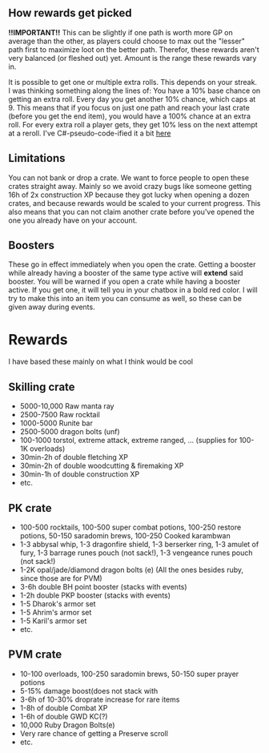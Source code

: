 ## How rewards get picked

**!!IMPORTANT!!**
This can be slightly if one path is worth more GP on average than the other, as players could choose to max out the "lesser" path first to maximize loot on the better path. Therefor, these rewards aren't very balanced (or fleshed out) yet.
Amount is the range these rewards vary in. 

It is possible to get one or multiple extra rolls. This depends on your streak. I was thinking something along the lines of: 
You have a 10% base chance on getting an extra roll. Every day you get another 10% chance, which caps at 9. This means that if you focus on just one path and reach your last crate (before you get the end item), you would have a 100% chance at an extra roll. For every extra roll a player gets, they get 10% less on the next attempt at a reroll. I've C#-pseudo-code-ified it a bit [here](https://github.com/LievenGeryl/voteshoppkh/blob/main/roll.cs)


## Limitations
You can not bank or drop a crate. We want to force people to open these crates straight away. Mainly so we avoid crazy bugs like someone getting 16h of 2x construction XP because they got lucky when opening a dozen crates, and because rewards would be scaled to your current progress. This also means that you can not claim another crate before you've opened the one you already have on your account.

## Boosters
These go in effect immediately when you open the crate. Getting a booster while already having a booster of the same type active will **extend** said booster. You will be warned if you open a crate while having a booster active. If you get one, it will tell you in your chatbox in a bold red color. I will try to make this into an item you can consume as well, so these can be given away during events.


# Rewards
I have based these mainly on what I think would be cool

## Skilling crate

- 5000-10,000 Raw manta ray
- 2500-7500 Raw rocktail
- 1000-5000 Runite bar
- 2500-5000 dragon bolts (unf)
- 100-1000 torstol, extreme attack, extreme ranged, ... (supplies for 100-1K overloads)
- 30min-2h of double fletching XP
- 30min-2h of double woodcutting & firemaking XP
- 30min-1h of double construction XP
- etc.

## PK crate
- 100-500 rocktails, 100-500 super combat potions, 100-250 restore potions, 50-150 saradomin brews, 100-250 Cooked karambwan
- 1-3 abbysal whip, 1-3 dragonfire shield, 1-3 berserker ring, 1-3 amulet of fury, 1-3 barrage runes pouch (not sack!), 1-3 vengeance runes pouch (not sack!)
- 1-2K opal/jade/diamond dragon bolts (e) (All the ones besides ruby, since those are for PVM)
- 3-6h double BH point booster (stacks with events)
- 1-2h double PKP booster (stacks with events)
- 1-5 Dharok's armor set
- 1-5 Ahrim's armor set
- 1-5 Karil's armor set
- etc.

## PVM crate

- 10-100 overloads, 100-250 saradomin brews, 50-150 super prayer potions
- 5-15% damage boost(does not stack with 
- 3-6h of 10-30% droprate increase for rare items
- 1-8h of double Combat XP
- 1-6h of double GWD KC(?)
- 10,000 Ruby Dragon Bolts(e)
- Very rare chance of getting a Preserve scroll
- etc.
